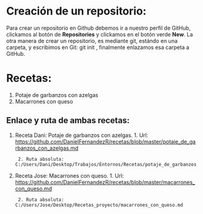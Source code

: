 # Creación de un repositorio:
Para crear un repositorio en Github debemos ir a nuestro perfil de GitHub, clickamos al botón de **Repositories** y clickamos en el botón verde **New**.
La otra manera de crear un repositorio, es mediante git, estándo en una carpeta, y escribimos en Git: git init , finalmente enlazamos esa carpeta a GitHub.


# Recetas:

1. Potaje de garbanzos con azelgas
2. Macarrones con queso

## Enlace y ruta de ambas recetas:

1. Receta Dani: Potaje de garbanzos con azelgas.
        1. Url: https://github.com/DanielFernandezR/recetas/blob/master/potaje_de_garbanzos_con_azelgas.md
        
        2. Ruta absoluta: C:/Users/Dani/Desktop/Trabajos/Entornos/Recetas/potaje_de_garbanzos_con_azelgas.md
        
2. Receta Jose: Macarrones con queso.
        1. Url: https://github.com/DanielFernandezR/recetas/blob/master/macarrones_con_queso.md
        
        2. Ruta absoluta: C:/Users/Jose/Desktop/Recetas_proyecto/macarrones_con_queso.md
        

